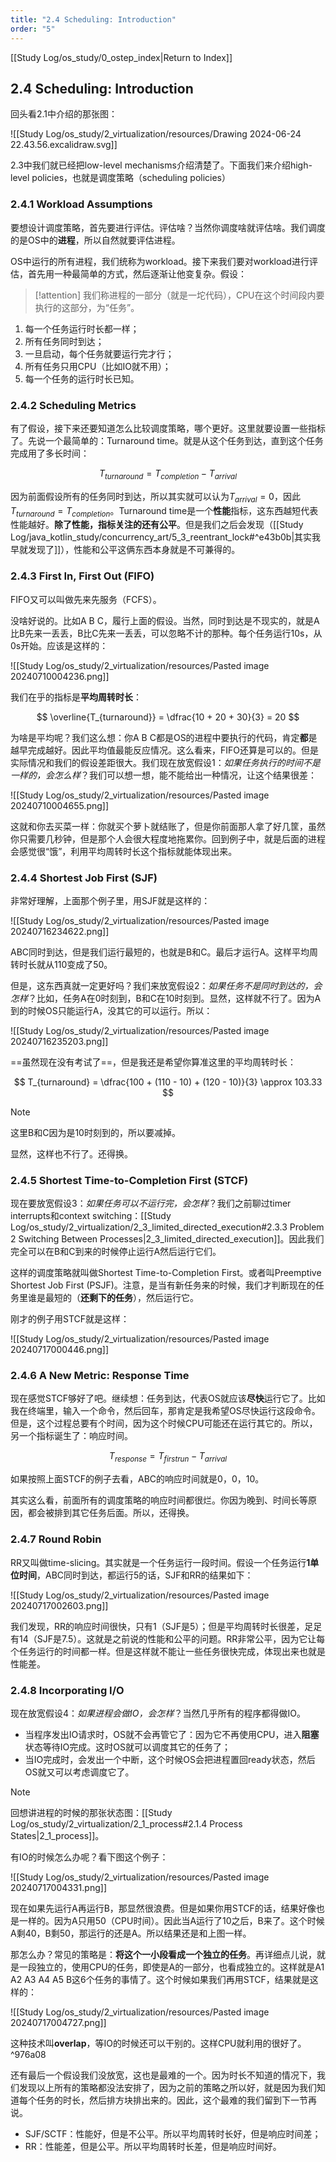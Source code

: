 ```yaml
---
title: "2.4 Scheduling: Introduction"
order: "5"
---
```

[[Study Log/os_study/0_ostep_index|Return to Index]]

## 2.4 Scheduling: Introduction

回头看2.1中介绍的那张图：

![[Study Log/os_study/2_virtualization/resources/Drawing 2024-06-24 22.43.56.excalidraw.svg]]

2.3中我们就已经把low-level mechanisms介绍清楚了。下面我们来介绍high-level policies，也就是调度策略（scheduling policies）

### 2.4.1 Workload Assumptions

要想设计调度策略，首先要进行评估。评估啥？当然你调度啥就评估啥。我们调度的是OS中的**进程**，所以自然就要评估进程。

OS中运行的所有进程，我们统称为workload。接下来我们要对workload进行评估，首先用一种最简单的方式，然后逐渐让他变复杂。假设：

> [!attention]
> 我们称进程的一部分（就是一坨代码），CPU在这个时间段内要执行的这部分，为“任务”。

1. 每一个任务运行时长都一样；
2. 所有任务同时到达；
3. 一旦启动，每个任务就要运行完才行；
4. 所有任务只用CPU（比如IO就不用）；
5. 每一个任务的运行时长已知。

### 2.4.2 Scheduling Metrics

有了假设，接下来还要知道怎么比较调度策略，哪个更好。这里就要设置一些指标了。先说一个最简单的：Turnaround time。就是从这个任务到达，直到这个任务完成用了多长时间：

$$
T_{turnaround} = T_{completion} - T_{arrival}
$$

因为前面假设所有的任务同时到达，所以其实就可以认为$T_{arrival} = 0$，因此$T_{turnaround} = T_{completion}$。Turnaround time是一个**性能**指标，这东西越短代表性能越好。**除了性能，指标关注的还有公平**。但是我们之后会发现（[[Study Log/java_kotlin_study/concurrency_art/5_3_reentrant_lock#^e43b0b|其实我早就发现了]]），性能和公平这俩东西本身就是不可兼得的。

### 2.4.3 First In, First Out (FIFO)

FIFO又可以叫做先来先服务（FCFS）。

没啥好说的。比如A B C，履行上面的假设。当然，同时到达是不现实的，就是A比B先来一丢丢，B比C先来一丢丢，可以忽略不计的那种。每个任务运行10s，从0s开始。应该是这样的：

![[Study Log/os_study/2_virtualization/resources/Pasted image 20240710004236.png]]

我们在乎的指标是**平均周转时长**：

$$
\overline{T_{turnaround}} = \dfrac{10 + 20 + 30}{3} = 20
$$

为啥是平均呢？我们这么想：你A B C都是OS的进程中要执行的代码，肯定**都**是越早完成越好。因此平均值最能反应情况。这么看来，FIFO还算是可以的。但是实际情况和我们的假设差距很大。我们现在放宽假设1：*如果任务执行的时间不是一样的，会怎么样*？我们可以想一想，能不能给出一种情况，让这个结果很差：

![[Study Log/os_study/2_virtualization/resources/Pasted image 20240710004655.png]]

这就和你去买菜一样：你就买个萝卜就结账了，但是你前面那人拿了好几筐，虽然你只需要几秒钟，但是那个人会很大程度地拖累你。回到例子中，就是后面的进程会感觉很“饿”，利用平均周转时长这个指标就能体现出来。

### 2.4.4 Shortest Job First (SJF)

非常好理解，上面那个例子里，用SJF就是这样的：

![[Study Log/os_study/2_virtualization/resources/Pasted image 20240716234622.png]]

ABC同时到达，但是我们运行最短的，也就是B和C。最后才运行A。这样平均周转时长就从110变成了50。

但是，这东西真就一定更好吗？我们来放宽假设2：*如果任务不是同时到达的，会怎样*？比如，任务A在0时刻到，B和C在10时刻到。显然，这样就不行了。因为A到的时候OS只能运行A，没其它的可以运行。所以：

![[Study Log/os_study/2_virtualization/resources/Pasted image 20240716235203.png]]

==虽然现在没有考试了==，但是我还是希望你算准这里的平均周转时长：

$$
T_{turnaround} = \dfrac{100 + (110 - 10) + (120 - 10)}{3} \approx 103.33
$$

> [!note]
> 这里B和C因为是10时刻到的，所以要减掉。

显然，这样也不行了。还得换。

### 2.4.5 Shortest Time-to-Completion First (STCF)

现在要放宽假设3：*如果任务可以不运行完，会怎样*？我们之前聊过timer interrupts和context switching：[[Study Log/os_study/2_virtualization/2_3_limited_directed_execution#2.3.3 Problem 2 Switching Between Processes|2_3_limited_directed_execution]]。因此我们完全可以在B和C到来的时候停止运行A然后运行它们。

这样的调度策略就叫做Shortest Time-to-Completion First。或者叫Preemptive Shortest Job First (PSJF)。注意，是当有新任务来的时候，我们才判断现在的任务里谁是最短的（**还剩下的任务**），然后运行它。

刚才的例子用STCF就是这样：

![[Study Log/os_study/2_virtualization/resources/Pasted image 20240717000446.png]]

### 2.4.6 A New Metric: Response Time

现在感觉STCF够好了吧。继续想：任务到达，代表OS就应该**尽快**运行它了。比如我在终端里，输入一个命令，然后回车，那肯定是我希望OS尽快运行这段命令。但是，这个过程总要有个时间，因为这个时候CPU可能还在运行其它的。所以，另一个指标诞生了：响应时间。

$$
T_{response} = T_{firstrun} - T_{arrival}
$$

如果按照上面STCF的例子去看，ABC的响应时间就是0，0，10。

其实这么看，前面所有的调度策略的响应时间都很烂。你因为晚到、时间长等原因，都会被排到其它任务后面。所以，还得换。

### 2.4.7 Round Robin

RR又叫做time-slicing。其实就是一个任务运行一段时间。假设一个任务运行**1单位时间**，ABC同时到达，都运行5的话，SJF和RR的结果如下：

![[Study Log/os_study/2_virtualization/resources/Pasted image 20240717002603.png]]

我们发现，RR的响应时间很快，只有1（SJF是5）；但是平均周转时长很差，足足有14（SJF是7.5）。这就是之前说的性能和公平的问题。RR非常公平，因为它让每个任务运行的时间都一样。但是这样就不能让一些任务很快完成，体现出来也就是性能差。

### 2.4.8 Incorporating I/O

现在放宽假设4：*如果进程会做IO，会怎样*？当然几乎所有的程序都得做IO。

- 当程序发出IO请求时，OS就不会再管它了：因为它不再使用CPU，进入**阻塞**状态等待IO完成。这时OS就可以调度其它的任务了；
- 当IO完成时，会发出一个中断，这个时候OS会把进程置回ready状态，然后OS就又可以考虑调度它了。

> [!note]
> 回想讲进程的时候的那张状态图：[[Study Log/os_study/2_virtualization/2_1_process#2.1.4 Process States|2_1_process]]。

有IO的时候怎么办呢？看下图这个例子：

![[Study Log/os_study/2_virtualization/resources/Pasted image 20240717004331.png]]

现在如果先运行A再运行B，那显然很浪费。但是如果你用STCF的话，结果好像也是一样的。因为A只用50（CPU时间）。因此当A运行了10之后，B来了。这个时候A剩40，B剩50，那运行的还是A。所以结果还是和上图一样。

那怎么办？常见的策略是：**将这个一小段看成一个独立的任务**。再详细点儿说，就是一段独立的，使用CPU的任务，即使是A的一部分，也看成独立的。这样就是A1 A2 A3 A4 A5 B这6个任务的事情了。这个时候如果我们再用STCF，结果就是这样的：

![[Study Log/os_study/2_virtualization/resources/Pasted image 20240717004727.png]]

这种技术叫**overlap**，等IO的时候还可以干别的。这样CPU就利用的很好了。 ^976a08

还有最后一个假设我们没放宽，这也是最难的一个。因为时长不知道的情况下，我们发现以上所有的策略都没法安排了，因为之前的策略之所以好，就是因为我们知道每个任务的时长，然后排方块排出来的。因此，这个最难的我们留到下一节再说。

- SJF/SCTF：性能好，但是不公平。所以平均周转时长好，但是响应时间差；
- RR：性能差，但是公平。所以平均周转时长差，但是响应时间好。